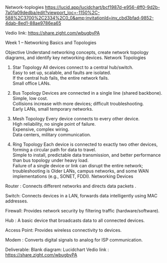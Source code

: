 Network-toplogies
https://lucid.app/lucidchart/bcf1987d-e956-4ff0-9d2b-7a01a09dedba/edit?viewport_loc=-1150%2C-588%2C3700%2C2334%2C0_0&amp;invitationId=inv_cbd3bfad-9852-4dab-8ed1-88ae9786ea65

Vedio link:
https://share.zight.com/wbugbyPA


Week 1 – Networking Basics and Topologies

Objective
Understand networking concepts, create network topology diagrams, and identify key networking devices.
Network Topologies

1. Star Topology
 	All devices connect to a central hub/switch.  
 	Easy to set up, scalable, and faults are isolated.  
 	If the central hub fails, the entire network fails.  
 	Small office LANs.

2. Bus Topology
 	Devices are connected in a single line (shared backbone).  
 	Simple, low cost.  
 	Collisions increase with more devices; difficult troubleshooting.  
 	Early LANs, small temporary networks.

3. Mesh Topology
 	Every device connects to every other device.  
 	High reliability, no single point of failure.  
 	Expensive, complex wiring.  
 	Data centers, military communication.

4. Ring Topology
 	Each device is connected to exactly two other devices, forming a circular path for data to travel.  
 	Simple to install, predictable data transmission, and better performance than bus topology under heavy load.  
 	Failure of a single device or link can disrupt the entire network; troubleshooting is 
 	Older LANs, campus networks, and some WAN implementations (e.g., SONET, FDDI).
Networking Devices

 Router : Connects different networks and directs data packets
.  

Switch: Connects devices in a LAN, forwards data intelligently using MAC addresses. 
 
 
Firewall: Provides network security by filtering traffic (hardware/software).  
 
Hub : A basic device that broadcasts data to all connected devices.  
 
Access Point: Provides wireless connectivity to devices.  
 
Modem : Converts digital signals to analog for ISP communication.  
 

Deliverable:
Blank diagram: Lucidchart
Vedio link : https://share.zight.com/wbugbyPA

